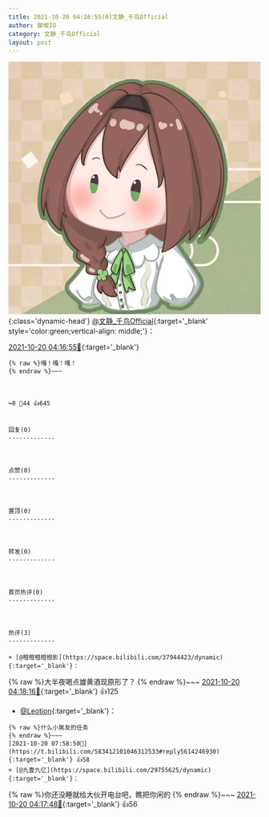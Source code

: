 ```yaml
---
title: 2021-10-20 04:16:55(0)文静_千鸟Official
author: 御坂IO
category: 文静_千鸟Official
layout: post
---
```


![img](/images/ac7482ed1b9a7f203dc68c0c4a77c488a27b108a.jpg){:class='dynamic-head'}
[@文静_千鸟Official](https://space.bilibili.com/667526012/dynamic){:target='_blank' style='color:green;vertical-align: middle;'}：

[2021-10-20 04:16:55🔗](https://t.bilibili.com/583412101046312533){:target='_blank'}

~~~
{% raw %}嘎！嘎！嘎！
{% endraw %}~~~



↪️0 💬44 👍645


回复(0)
-------------



点赞(0)
-------------



置顶(0)
-------------



转发(0)
-------------



首页热评(0)
-------------



热评(3)
-------------

+ [@橙橙橙橙橙影](https://space.bilibili.com/37944423/dynamic){:target='_blank'}：
~~~
{% raw %}大半夜喝点雄黄酒现原形了？
{% endraw %}~~~
[2021-10-20 04:18:16🔗](https://t.bilibili.com/583412101046312533#reply5614022345){:target='_blank'} 👍125
+ [@Leotion](https://space.bilibili.com/4109188/dynamic){:target='_blank'}：
~~~
{% raw %}什么小男友的任务
{% endraw %}~~~
[2021-10-20 07:58:50🔗](https://t.bilibili.com/583412101046312533#reply5614246930){:target='_blank'} 👍58
+ [@九壹九亿](https://space.bilibili.com/29755625/dynamic){:target='_blank'}：
~~~
{% raw %}你还没睡就给大伙开电台吧，瞧把你闲的
{% endraw %}~~~
[2021-10-20 04:17:48🔗](https://t.bilibili.com/583412101046312533#reply5614022238){:target='_blank'} 👍56


